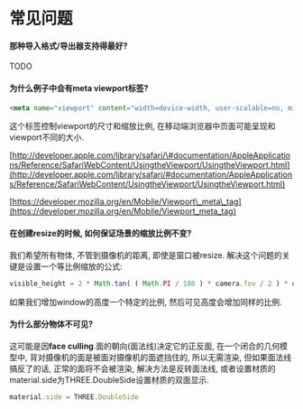 # 常见问题

#### 那种导入格式/导出器支持得最好?

TODO

#### 为什么例子中会有meta viewport标签?

```html
<meta name="viewport" content="width=device-width, user-scalable=no, minimum-scale=1.0, maximum-scale=1.0">
```

这个标签控制viewport的尺寸和缩放比例, 在移动端浏览器中页面可能呈现和viewport不同的大小.

[http://developer.apple.com/library/safari/\#documentation/AppleApplications/Reference/SafariWebContent/UsingtheViewport/UsingtheViewport.html](http://developer.apple.com/library/safari/#documentation/AppleApplications/Reference/SafariWebContent/UsingtheViewport/UsingtheViewport.html)

[https://developer.mozilla.org/en/Mobile/Viewport\_meta\_tag](https://developer.mozilla.org/en/Mobile/Viewport_meta_tag)

#### 在创建resize的时候, 如何保证场景的缩放比例不变?

我们希望所有物体, 不管到摄像机的距离, 即使是窗口被resize. 解决这个问题的关键是设置一个等比例缩放的公式:

```js
visible_height = 2 * Math.tan( ( Math.PI / 180 ) * camera.fov / 2 ) * distance_from_camera;
```

如果我们增加window的高度一个特定的比例, 然后可见高度会增加同样的比例.

#### 为什么部分物体不可见?

这可能是因**face culling**.面的朝向\(面法线\)决定它的正反面, 在一个闭合的几何模型中,  背对摄像机的面是被面对摄像机的面遮挡住的, 所以无需渲染, 但如果面法线搞反了的话, 正常的面将不会被渲染, 解决方法是反转面法线, 或者设置材质的material.side为THREE.DoubleSide设置材质的双面显示.

```js
material.side = THREE.DoubleSide 
```







